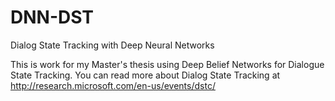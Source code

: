 # DNN-DST
Dialog State Tracking with Deep Neural Networks

This is work for my Master's thesis using Deep Belief Networks for Dialogue State Tracking.  You can read more about Dialog State Tracking at http://research.microsoft.com/en-us/events/dstc/

